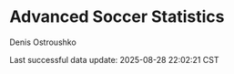 # Advanced Soccer Statistics
Denis Ostroushko

<!-- gfm -->

Last successful data update: 2025-08-28 22:02:21 CST
